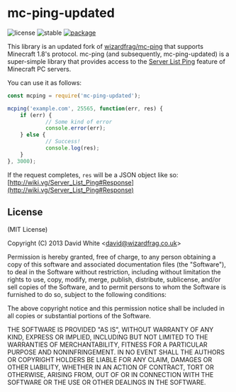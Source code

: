 # mc-ping-updated

![license](http://img.shields.io/npm/l/mc-ping-updated.png?style=flat) 
![stable](http://img.shields.io/npm/v/mc-ping-updated.png?style=flat)
[![package](http://img.shields.io/npm/mc-ping-updated.png?style=flat)](https://www.npmjs.org/package/mc-ping-updated)

This library is an updated fork of [wizardfrag/mc-ping](https://github.com/wizardfrag/mc-ping) that supports Minecraft 1.8's protocol. mc-ping (and subsequently, mc-ping-updated) is a super-simple library that provides access to the [Server List Ping](http://wiki.vg/Server_List_Ping) feature of Minecraft PC servers.

You can use it as follows:
```javascript
const mcping = require('mc-ping-updated');

mcping('example.com', 25565, function(err, res) {
	if (err) {
    		// Some kind of error
    		console.error(err);
	} else {
    		// Success!
    		console.log(res);
	}
}, 3000);
```

If the request completes, `res` will be a JSON object like so: [http://wiki.vg/Server_List_Ping#Response](http://wiki.vg/Server_List_Ping#Response)

## License

(MIT License)

Copyright (C) 2013 David White &lt;david@wizardfrag.co.uk&gt;

Permission is hereby granted, free of charge, to any person obtaining a copy of this software and associated documentation files (the "Software"), to deal in the Software without restriction, including without limitation the rights to use, copy, modify, merge, publish, distribute, sublicense, and/or sell copies of the Software, and to permit persons to whom the Software is furnished to do so, subject to the following conditions:

The above copyright notice and this permission notice shall be included in all copies or substantial portions of the Software.

THE SOFTWARE IS PROVIDED "AS IS", WITHOUT WARRANTY OF ANY KIND, EXPRESS OR IMPLIED, INCLUDING BUT NOT LIMITED TO THE WARRANTIES OF MERCHANTABILITY, FITNESS FOR A PARTICULAR PURPOSE AND NONINFRINGEMENT. IN NO EVENT SHALL THE AUTHORS OR COPYRIGHT HOLDERS BE LIABLE FOR ANY CLAIM, DAMAGES OR OTHER LIABILITY, WHETHER IN AN ACTION OF CONTRACT, TORT OR OTHERWISE, ARISING FROM, OUT OF OR IN CONNECTION WITH THE SOFTWARE OR THE USE OR OTHER DEALINGS IN THE SOFTWARE.
